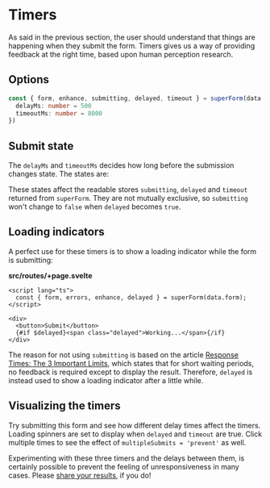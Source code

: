 <script lang="ts">
	import Form from './Form.svelte'
  import Next from '$lib/Next.svelte'
  import Timers from '$lib/Timers.svelte'
	import SuperDebug from 'sveltekit-superforms/client/SuperDebug.svelte'
  import { concepts } from '$lib/navigation/sections'

	export let data;
</script>

# Timers

As said in the previous section, the user should understand that things are happening when they submit the form. Timers gives us a way of providing feedback at the right time, based upon human perception research.

## Options

```ts
const { form, enhance, submitting, delayed, timeout } = superForm(data.form, {
  delayMs: number = 500
  timeoutMs: number = 8000
})
```

## Submit state

The `delayMs` and `timeoutMs` decides how long before the submission changes state. The states are:

<Timers />

These states affect the readable stores `submitting`, `delayed` and `timeout` returned from `superForm`. They are not mutually exclusive, so `submitting` won't change to `false` when `delayed` becomes `true`.

## Loading indicators

A perfect use for these timers is to show a loading indicator while the form is submitting:

**src/routes/+page.svelte**

```svelte
<script lang="ts">
  const { form, errors, enhance, delayed } = superForm(data.form);
</script>

<div>
  <button>Submit</button>
  {#if $delayed}<span class="delayed">Working...</span>{/if}
</div>
```

The reason for not using `submitting` is based on the article [Response Times: The 3 Important Limits](https://www.nngroup.com/articles/response-times-3-important-limits/), which states that for short waiting periods, no feedback is required except to display the result. Therefore, `delayed` is instead used to show a loading indicator after a little while.

## Visualizing the timers

Try submitting this form and see how different delay times affect the timers. Loading spinners are set to display when `delayed` and `timeout` are true. Click multiple times to see the effect of `multipleSubmits = 'prevent'` as well.

<Form {data} />

Experimenting with these three timers and the delays between them, is certainly possible to prevent the feeling of unresponsiveness in many cases. Please [share your results](https://github.com/ciscoheat/sveltekit-superforms/discussions), if you do!

<Next section={concepts} />
